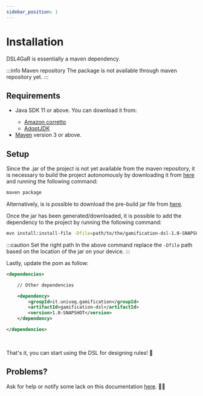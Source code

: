```yaml
---
sidebar_position: 1
---
```


# Installation

DSL4GaR is essentially a maven dependency.

:::info Maven repository
The package is not available through maven repository yet.
:::

## Requirements

<ul>
  <li> Java SDK 11 or above. You can download it from:</li>
  <ul>
    <li><a href="https://docs.aws.amazon.com/corretto/latest/corretto-11-ug/downloads-list.html">Amazon corretto</a></li>
    <li><a href="https://adoptopenjdk.net/">AdoptJDK</a></li>
  </ul>
  <li><a href="https://maven.apache.org/download.cgi">Maven</a> version 3 or above.</li>
</ul>


## Setup

Since the .jar of the project is not yet available from the maven repository, it is necessary to build the project autonomously by downloading it from [here](https://github.com/antbucc/GRL) and running the following command:

```bash 
maven package
```

Alternatively, is is possible to download the pre-build jar file from [here](https://github.com/antbucc/GRL/releases/tag/v1.0.0).<br />

Once the jar has been generated/downloaded, it is possible to add the dependency to the project by running the following command:

```bash 
mvn install:install-file -Dfile=path/to/the/gamification-dsl-1.0-SNAPSHOT.jar -DgroupId=it.univaq.gamification -DartifactId=gamification-dsl -Dversion=1.0-SNAPSHOT -Dpackaging=jar -DgeneratePom=true
```

:::caution Set the right path
In the above command replace the `-Dfile` path based on the location of the jar on your device.
:::

Lastly, update the pom as follow:

```xml title="pom.xml" {5-9}
<dependencies>

    // Other dependencies

    <dependency>
        <groupId>it.univaq.gamification</groupId>
        <artifactId>gamification-dsl</artifactId>
        <version>1.0-SNAPSHOT</version>
    </dependency>

</dependencies>
```

<br />

That's it, you can start using the DSL for designing rules! 🥳

## Problems?

Ask for help or notify some lack on this documentation [here](https://github.com/antbucc/GRL/issues). 🙏🏻

